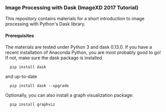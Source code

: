 ### Image Processing with Dask (ImageXD 2017 Tutorial)

This repository contains materials for a short introduction to image processing with Python's Dask library.

#### Prerequisites

The materials are tested under Python 3 and dask 0.13.0. If you have a recent installation of Anaconda Python, you are most probably good to go! If not, make sure the dask package is installed

```
  pip install dask
```
and up-to-date

```
  pip install dask --upgrade
```

Optionally, you can also install a graph visualization package:


```
  pip install graphviz
```
